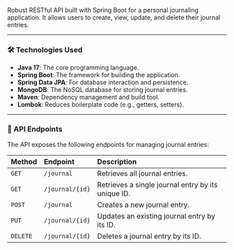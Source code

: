 Robust RESTful API built with Spring Boot for a personal journaling application. It allows users to create, view, update, and delete their journal entries.

***

### 🛠️ Technologies Used

* **Java 17**: The core programming language.
* **Spring Boot**: The framework for building the application.
* **Spring Data JPA**: For database interaction and persistence.
* **MongoDB**: The NoSQL database for storing journal entries.
* **Maven**: Dependency management and build tool.
* **Lombok**: Reduces boilerplate code (e.g., getters, setters).

***

### 📂 API Endpoints

The API exposes the following endpoints for managing journal entries:

| Method | Endpoint | Description |
| :--- | :--- | :--- |
| `GET` | `/journal` | Retrieves all journal entries. |
| `GET` | `/journal/{id}` | Retrieves a single journal entry by its unique ID. |
| `POST` | `/journal` | Creates a new journal entry. |
| `PUT` | `/journal/{id}` | Updates an existing journal entry by its ID. |
| `DELETE` | `/journal/{id}` | Deletes a journal entry by its ID. |

